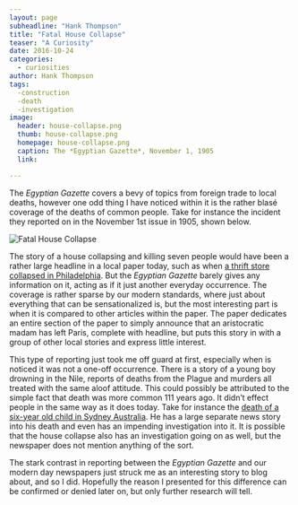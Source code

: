 ```yaml
---
layout: page
subheadline: "Hank Thompson"
title: "Fatal House Collapse"
teaser: "A Curiosity"
date: 2016-10-24
categories:
  - curiosities
author: Hank Thompson
tags:
  -construction
  -death
  -investigation
image:
  header: house-collapse.png
  thumb: house-collapse.png
  homepage: house-collapse.png
  caption: The *Egyptian Gazette*, November 1, 1905
  link:

---
```

The *Egyptian Gazette* covers a bevy of topics from foreign trade to local deaths, however one odd thing I have noticed within it is the rather blasé coverage of the deaths of common people. Take for instance the incident they reported on in the November 1st issue in 1905, shown below.

![Fatal House Collapse](house-collapse.png)

The story of a house collapsing and killing seven people would have been a rather large headline in a local paper today, such as when [a thrift store collapsed in Philadelphia](http://www.foxnews.com/us/2016/09/19/trial-set-to-open-in-fatal-philadelphia-building-collapse.html). But the *Egyptian Gazette* barely gives any information on it, acting as if it just another everyday occurrence. The coverage is rather sparse by our modern standards, where just about everything that can be sensationalized is, but the most interesting part is when it is compared to other articles within the paper. The paper dedicates an entire section of the paper to simply announce that an aristocratic madam has left Paris, complete with headline, but puts this story in with a group of other local stories and express little interest.

This type of reporting just took me off guard at first, especially when is noticed it was not a one-off occurrence. There is a story of a young boy drowning in the Nile, reports of deaths from the Plague and murders all treated with the same aloof attitude. This could possibly be attributed to the simple fact that death was more common 111 years ago. It didn’t effect people in the same way as it does today. Take for instance the [death of a six-year old child in Sydney Australia](http://www.smh.com.au/nsw/boy-drowns-in-backyard-pool-in-sydneys-south-west-20161009-grydvb.html). He has a large separate news story into his death and even has an impending investigation into it. It is possible that the house collapse also has an investigation going on as well, but the newspaper does not mention anything of the sort.

The stark contrast in reporting between the *Egyptian Gazette* and our modern day newspapers just struck me as an interesting story to blog about, and so I did. Hopefully the reason I presented for this difference can be confirmed or denied later on, but only further research will tell.
